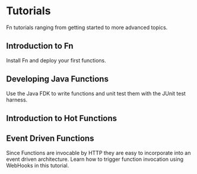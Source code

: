 # Tutorials
Fn tutorials ranging from getting started to more advanced topics. 

## Introduction to Fn
Install Fn and deploy your first functions.

## Developing Java Functions
Use the Java FDK to write functions and unit test them with the JUnit test harness.

## Introduction to Hot Functions

## Event Driven Functions
Since Functions are invocable by HTTP they are easy to incorporate into an event driven architecture.  Learn how to trigger function invocation using WebHooks in this tutorial.

